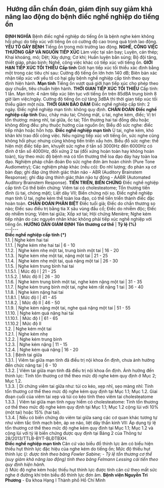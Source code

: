 ## ️ Hướng dẫn chẩn đoán, giám định suy giảm khả năng lao động do bệnh điếc nghề nghiệp do tiếng ồn

**ĐỊNH NGHĨA**
Bệnh điếc nghề nghiệp do tiếng ồn là bệnh nghe kém không hồi phục do tiếp xúc với tiếng ồn có cường độ cao trong quá trình lao động.
**YẾU TỐ GÂY BỆNH**
Tiếng ồn trong môi trường lao động.
**NGHỀ, CÔNG VIỆC THƯỜNG GẶP VÀ NGUỒN TIẾP XÚC**
Làm việc tại sân bay;
Luyện, cán thép;
Khai khoáng, mỏ;
Dệt;
Xây dựng;
Cơ khí;
Huấn luyện bắn súng;
Bộ đội tăng, thiết giáp, pháo binh;
Nghề, công việc khác có tiếp xúc với tiếng ồn.
**GIỚI HẠN TIẾP XÚC TỐI THIỂU**
**Cấp tính**
Giới hạn tiếp xúc tối thiểu xác định bằng một trong các tiêu chí sau:
Cường độ tiếng ồn lớn hơn 140 dB;
Biên bản xác nhận tiếp xúc với yếu tố có hại gây bệnh nghề nghiệp cấp tính theo quy định hiện hành.
**Mạn tính**
Tiếng ồn vượt quá giới hạn tiếp xúc cho phép theo quy chuẩn, tiêu chuẩn hiện hành.
**THỜI GIAN TIẾP XÚC TỐI THIỂU**
Cấp tính: 1 lần.
Mạn tính: 4 năm tiếp xúc liên tục với tiếng ồn trên 85dBA trung bình 8 giờ làm việc/ngày. Cường độ tiếng ồn cứ tăng 3dBA thì thời gian tiếp xúc tối thiểu giảm một nửa.
**THỜI GIAN BẢO ĐẢM**
Điếc nghề nghiệp cấp tính: 2 ngày.
Điếc nghề nghiệp mạn tính: không quy định.
**CHẨN ĐOÁN**
**Điếc nghề nghiệp cấp tính**
Đau, chảy máu tai;
Chóng mặt, ù tai, nghe kém, điếc;
Vị trí tổn thương: màng nhĩ, tai giữa, ốc tai;
Tổn thương hai tai đồng đều hoặc không đồng đều: phụ thuộc hướng của nguồn ồn;
Biểu đồ sức nghe: điếc tiếp nhận hoặc hỗn hợp.
**Điếc nghề nghiệp mạn tính**
Ù tai, nghe kém, khó khăn khi trao đổi công việc. Nếu ngừng tiếp xúc với tiếng ồn, sức nghe cũng không hồi phục nhưng cũng không tiến triển xấu hơn.
Biểu đồ sức nghe: thể hiện một điếc tiếp âm, khuyết sức nghe ở tần số 3000Hz đến 6000Hz có đỉnh ở tần số 4000Hz, đối xứng 2 tai (đối xứng hoàn toàn hay không hoàn toàn), tùy theo mức độ bệnh mà có tổn thương thể loa đạo đáy hay toàn loa đạo.
Nghiệm pháp chẩn đoán
Đo sức nghe đơn âm hoàn chỉnh (Pure Tone Audiometry);
Các nghiệm pháp khác (nếu có): Đo nhĩ lượng; đo phản xạ cơ bàn đạp; ghi đáp ứng thính giác thân não - ABR (Auditory Brainstem Response); ghi đáp ứng thính giác thân não tự động - AABR (Automated Auditory Brainstem Response).
**TIẾN TRIỂN, BIẾN CHỨNG**
Điếc nghề nghiệp cấp tính
Có thể biến chứng:
Viêm tai có cholesteatome;
Tổn thương tiền đình (ù tai, chóng mặt);
Liệt dây VII;
Biến chứng nội sọ.
Điếc nghề nghiệp mạn tính
Ù tai, nghe kém thể toàn loa đạo, có thể tiến triển thành điếc đặc hoàn toàn.
**CHẨN ĐOÁN PHÂN BIỆT**
Điếc tuổi già;
Điếc do chấn thương sọ não;
Điếc sau điều trị bằng tia X sâu vùng đầu cổ;
Điếc do nhiễm độc;
Điếc do nhiễm trùng;
Viêm tai giữa;
Xốp xơ tai;
Hội chứng Menière;
Nghe kém tiếp nhận do các nguyên nhân khác không phải tiếp xúc nghề nghiệp với tiếng ồn.
**HƯỚNG DẪN GIÁM ĐỊNH**
**Tổn thương cơ thể** |  **Tỷ lệ (%)**  
---|---  
**Điếc nghề nghiệp cấp tính (*)**  
1.1. |  Nghe kém hai tai  
1.1.1. |  Nghe kém nhẹ hai tai |  6 - 10  
1.1.2. |  Nghe kém nhẹ một tai, trung bình một tai |  16 - 20  
1.1.3. |  Nghe kém nhẹ một tai, nặng một tai |  21 - 25  
1.1.4. |  Nghe kém nhẹ một tai, quá nặng một tai |  26 - 30  
1.1.5. |  Nghe kém trung bình hai tai  
1.1.5.1. |  Mức độ I |  21 - 25  
1.1.5.2. |  Mức độ II |  26 - 30  
1.1.6. |  Nghe kém trung bình một tai, nghe kém nặng một tai |  31 - 35  
1.1.7. |  Nghe kém trung bình một tai, nghe kém rất nặng 1 tai |  36 - 40  
1.1.8. |  Nghe kém nặng hai tai  
1.1.8.1. |  Mức độ I |  41 - 45  
1.1.8.2. |  Mức độ II |  46 - 50  
1.1.9. |  Nghe kém nặng một tai, nghe quá nặng một tai |  51 - 55  
1.1.10. |  Nghe kém quá nặng hai tai  
1.1.10.1. |  Mức độ I |  61 - 65  
1.1.10.2 |  Mức độ II  
1.2. |  Nghe kém một tai  
1.2.1. |  Nghe kém nhẹ  
1.2.2. |  Nghe kém trung bình  
1.2.3. |  Nghe kém nặng |  11 - 15  
1.2.4. |  Nghe kém quá nặng |  16 - 20  
1.3. |  Bệnh tai giữa  
1.3.1. |  Viêm tai giữa mạn tính đã điều trị nội khoa ổn định, chưa ảnh hưởng đến chức năng tai |  6 - 10  
1.3.2. |  Viêm tai giữa mạn tính đã điều trị nội khoa ổn định. Ảnh hưởng đến thính lực: Tính tổn thương cơ thể theo mức độ nghe kém quy định ở Mục 2; Mục 1.2.  
1.3.3. |  Di chứng viêm tai giữa như: túi co kéo, xẹp nhĩ, sẹo màng nhĩ: Tính tổn thương cơ thể theo mức độ nghe kém quy định tại Mục 1.1; Mục 1.2. Giai đoạn cuối của viêm tai xẹp và túi co kéo tính theo viêm tai cholesteatome  
1.3.3. |  Viêm tai giữa mạn tính nguy hiểm có cholesteatome: Tính tổn thương cơ thể theo mức độ nghe kém quy định tại Mục 1.1; Mục 1.2 cộng lùi với 10% (một tai) hoặc 15% (hai tai).  
1.3.4. |  Nếu có biến chứng do viêm tai giữa sang các cơ quan khác tương tự như viêm tắc tĩnh mạch bên, áp xe não, liệt dây thần kinh VII: Áp dụng tỷ lệ tổn thương cơ thể theo mức độ nghe kém quy định tại Mục 1.1; Mục 1.2 và cộng lùi với tỷ lệ biến chứng được quy định tại Bảng 2 của Thông tư 28/2013/TTLB-BYT-BLĐTBXH.  
**Điếc nghề nghiệp mạn tính** Căn cứ vào biểu đồ thính lực âm có biểu hiện thiếu hụt thính lực đặc hiệu của nghe kém do tiếng ồn; Mức độ thiếu hụt thính lực (*): được tính theo bảng Fowler Sabine; - Tỷ lệ tổn thương cơ thể (suy giảm khả năng lao động) tính theo bảng Felmann Lessing cải tiến theo quy định hiện hành.  
(*) Mức độ nghe kém hoặc thiếu hụt thính lực được tính căn cứ theo mất sức nghe ở đường khí trên biểu đồ thính lực đơn âm.
**Bệnh viện Nguyễn Tri Phương** - Đa khoa Hạng I Thành phố Hồ Chí Minh

